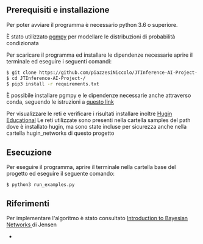 ## Prerequisiti e installazione

Per poter avviare il programma è necessario python 3.6 o superiore.

È stato utilizzato [pgmpy](https://pgmpy.org/) per modellare le distribuzioni di probabilità condizionata

Per scaricare il programma ed installare le dipendenze necessarie aprire il terminale ed eseguire i seguenti comandi:

```bash
$ git clone https://github.com/piazzesiNiccolo/JTInference-AI-Project-.git
$ cd JTInference-AI-Project-/
$ pip3 install -r requirements.txt
```
È possibile installare pgmpy e le dipendenze necessarie anche attraverso conda, seguendo le istruzioni a [questo link](https://pypi.org/project/pgmpy/)



Per visualizzare le reti e verificare i risultati installare inoltre [Hugin Educational](https://www.hugin.com/index.php/hugin-explorerhugin-educational/)
Le reti utilizzate sono presenti nella cartella samples del path dove è installato hugin, ma sono state incluse per sicurezza anche nella cartella hugin_networks di questo progetto

## Esecuzione
Per eseguire il programma, aprire il terminale nella cartella base del progetto ed eseguire il seguente comando:

```
$ python3 run_examples.py
```



## Riferimenti

Per implementare l'algoritmo è stato consultato [Introduction to Bayesian Networks ](http://ai.dinfo.unifi.it/teaching/ai15/jens.zip) di Jensen



* 
